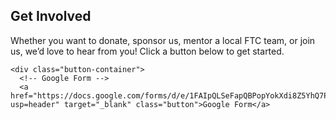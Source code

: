   <section class="button-section">
    <h1>Get Involved</h1>
    <p>Whether you want to donate, sponsor us, mentor a local FTC team, or join us, we’d love to hear from you! Click a button below to get started.</p>

    <div class="button-container">
      <!-- Google Form -->
      <a href="https://docs.google.com/forms/d/e/1FAIpQLSeFapQBPopYokXdi8Z5YhQ7P136tyFC4GKzSAlzMcPC9LU5Hg/viewform?usp=header" target="_blank" class="button">Google Form</a>

